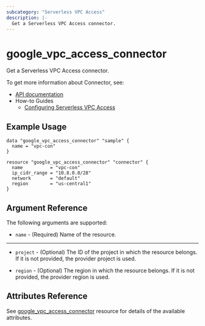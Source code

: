 ```yaml
---
subcategory: "Serverless VPC Access"
description: |-
  Get a Serverless VPC Access connector.
---
```


# google_vpc_access_connector

Get a Serverless VPC Access connector.

To get more information about Connector, see:

* [API documentation](https://cloud.google.com/vpc/docs/reference/vpcaccess/rest/v1/projects.locations.connectors)
* How-to Guides
    * [Configuring Serverless VPC Access](https://cloud.google.com/vpc/docs/configure-serverless-vpc-access)

## Example Usage

```hcl
data "google_vpc_access_connector" "sample" {
  name = "vpc-con"
}

resource "google_vpc_access_connector" "connector" {
  name          = "vpc-con"
  ip_cidr_range = "10.8.0.0/28"
  network       = "default"
  region        = "us-central1"
}
```

## Argument Reference

The following arguments are supported:

* `name` - (Required) Name of the resource.

- - -

* `project` - (Optional) The ID of the project in which the resource belongs. If it
    is not provided, the provider project is used.

* `region` - (Optional) The region in which the resource belongs. If it
    is not provided, the provider region is used.

## Attributes Reference

See [google_vpc_access_connector](https://registry.terraform.io/providers/hashicorp/google/latest/docs/resources/vpc_access_connector) resource for details of the available attributes.
